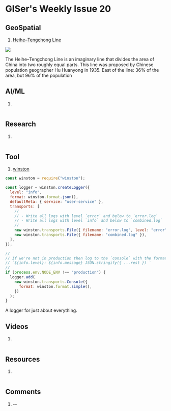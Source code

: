 # GISer's Weekly Issue 20

## GeoSpatial

1. [Heihe–Tengchong Line](https://en.wikipedia.org/wiki/Heihe%E2%80%93Tengchong_Line)

![](https://camo.githubusercontent.com/f5e16d70f9d3f7fdb4079721c0239cbf26196658/68747470733a2f2f7777772e77616e67626173652e636f6d2f626c6f67696d672f61737365742f3230323030392f6267323032303039303930372e6a7067)

The Heihe–Tengchong Line is an imaginary line that divides the area of China into two roughly equal parts. This line was proposed by Chinese population geographer Hu Huanyong in 1935. East of the line: 36% of the area, but 96% of the population
    
## AI/ML

1. []()

![]()

## Research

1. []()

![]()

## Tool

1. [winston](https://github.com/winstonjs/winston)

```js
const winston = require("winston");

const logger = winston.createLogger({
  level: "info",
  format: winston.format.json(),
  defaultMeta: { service: "user-service" },
  transports: [
    //
    // - Write all logs with level `error` and below to `error.log`
    // - Write all logs with level `info` and below to `combined.log`
    //
    new winston.transports.File({ filename: "error.log", level: "error" }),
    new winston.transports.File({ filename: "combined.log" }),
  ],
});

//
// If we're not in production then log to the `console` with the format:
// `${info.level}: ${info.message} JSON.stringify({ ...rest }) `
//
if (process.env.NODE_ENV !== "production") {
  logger.add(
    new winston.transports.Console({
      format: winston.format.simple(),
    })
  );
}
```

A logger for just about everything.

## Videos

1. []()

![]()

## Resources

1. []()

![]()

## Comments

1.  --[]()
